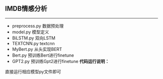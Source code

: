 ## IMDB情感分析
***
+ preprocess.py 数据预处理
+ model.py 模型定义
+ BiLSTM.py 双向LSTM
+ TEXTCNN.py textcnn
+ MyBert.py 从头实现BERT
+ Bert.py 预训练Bert进行finetune
+ GPT2.py 预训练Gpt2进行finetune
**代码运行说明：**

直接运行相应模型py文件即可
